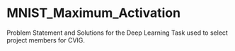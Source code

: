 # MNIST_Maximum_Activation
Problem Statement and Solutions for the Deep Learning Task used to select project members for CVIG. 
